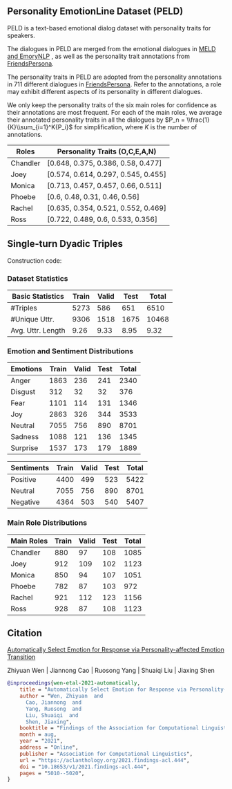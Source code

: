 ##  Personality EmotionLine Dataset (PELD)

PELD is a text-based emotional dialog dataset with personality traits for speakers. 

The dialogues in PELD are merged from the emotional dialogues in [MELD and EmoryNLP](https://github.com/declare-lab/MELD) , as well as the personality trait annotations from [FriendsPersona](https://github.com/emorynlp/personality-detection).


The personality traits in PELD are adopted from the personality annotations in 711 different dialogues in  [FriendsPersona](https://github.com/emorynlp/personality-detection). Refer to the annotations, a role may exhibit different aspects of its personality in different dialogues. 

We only keep the personality traits of the six main roles for confidence as their annotations are most frequent. For each of the main roles, we average their annotated personality traits in all the dialogues by $P_n = \\frac{1}{K}\\sum_{i=1}^K{P_i}$ for simplification, where $K$ is the number of annotations.

|Roles|Personality Traits (O,C,E,A,N)|
|---|---|
|Chandler | [0.648, 0.375, 0.386, 0.58, 0.477]|
|Joey | [0.574, 0.614, 0.297, 0.545, 0.455]|
|Monica | [0.713, 0.457, 0.457, 0.66, 0.511]|
|Phoebe | [0.6, 0.48, 0.31, 0.46, 0.56]|
|Rachel | [0.635, 0.354, 0.521, 0.552, 0.469]|
|Ross | [0.722, 0.489, 0.6, 0.533, 0.356]|


## Single-turn Dyadic Triples

Construction code: 

### Dataset Statistics
| Basic Statistics| Train|Valid|Test | Total|
|---|---|---|---|---|
| #Triples | 5273 | 586 | 651 | 6510 |
| #Unique Uttr. | 9306 | 1518 | 1675 | 10468|
| Avg. Uttr. Length | 9.26 | 9.33 | 8.95 | 9.32|

### Emotion and Sentiment Distributions

|**Emotions** | **Train** | **Valid** | **Test** | **Total** |
|---|---|---|---|---|
| Anger | 1863 | 236 | 241 | 2340|
| Disgust | 312 | 32 | 32 | 376|
| Fear | 1101 | 114 | 131 | 1346|
| Joy | 2863 | 326 | 344 | 3533 |
| Neutral | 7055 | 756 | 890 | 8701 |
| Sadness | 1088 | 121 | 136 | 1345|
| Surprise | 1537 | 173 | 179 | 1889|


|**Sentiments** | **Train** | **Valid** | **Test** | **Total**|
|---|---|---|---|---|
|Positive | 4400 | 499 | 523 | 5422|
|Neutral | 7055 | 756 | 890 | 8701|
|Negative | 4364 | 503 | 540 | 5407|		

### Main Role Distributions 

|**Main Roles** | **Train** | **Valid** | **Test** | **Total**|
|---|---|---|---|---|
|Chandler | 880 |  97 | 108 | 1085 |
|Joey | 912 | 109 | 102 | 1123 |
|Monica | 850 | 94 | 107 | 1051 |
|Phoebe | 782 | 87 | 103 | 972 |
|Rachel | 921 | 112 | 123 | 1156 |
|Ross | 928 |  87 | 108 | 1123 |




## Citation

[Automatically Select Emotion for Response via Personality-affected Emotion Transition](https://aclanthology.org/2021.findings-acl.444) 

Zhiyuan Wen | Jiannong Cao | Ruosong Yang | Shuaiqi Liu | Jiaxing Shen

```bib
@inproceedings{wen-etal-2021-automatically,
    title = "Automatically Select Emotion for Response via Personality-affected Emotion Transition",
    author = "Wen, Zhiyuan  and
      Cao, Jiannong  and
      Yang, Ruosong  and
      Liu, Shuaiqi  and
      Shen, Jiaxing",
    booktitle = "Findings of the Association for Computational Linguistics: ACL-IJCNLP 2021",
    month = aug,
    year = "2021",
    address = "Online",
    publisher = "Association for Computational Linguistics",
    url = "https://aclanthology.org/2021.findings-acl.444",
    doi = "10.18653/v1/2021.findings-acl.444",
    pages = "5010--5020",
}
```
